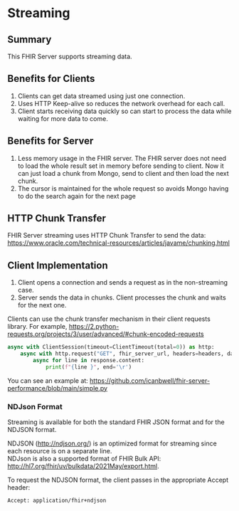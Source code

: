 # Streaming

## Summary

This FHIR Server supports streaming data.

## Benefits for Clients

1. Clients can get data streamed using just one connection.
2. Uses HTTP Keep-alive so reduces the network overhead for each call.
3. Client starts receiving data quickly so can start to process the data while waiting for more data to come.

## Benefits for Server

1. Less memory usage in the FHIR server. The FHIR server does not need to load the whole result set in memory before sending to client. Now it can just load a chunk from Mongo, send to client and then load the next chunk.
2. The cursor is maintained for the whole request so avoids Mongo having to do the search again for the next page

## HTTP Chunk Transfer

FHIR Server streaming uses HTTP Chunk Transfer to send the data:
https://www.oracle.com/technical-resources/articles/javame/chunking.html

## Client Implementation

1. Client opens a connection and sends a request as in the non-streaming case.
2. Server sends the data in chunks. Client processes the chunk and waits for the next one.

Clients can use the chunk transfer mechanism in their client requests library.
For example,
https://2.python-requests.org/projects/3/user/advanced/#chunk-encoded-requests

```python
async with ClientSession(timeout=ClientTimeout(total=0)) as http:
    async with http.request("GET", fhir_server_url, headers=headers, data=payload, ssl=False) as response:
        async for line in response.content:
            print(f"{line }", end='\r')
```

You can see an example at: https://github.com/icanbwell/fhir-server-performance/blob/main/simple.py

### NDJson Format

Streaming is available for both the standard FHIR JSON format and for the NDJSON format.

NDJSON (http://ndjson.org/) is an optimized format for streaming since each resource is on a separate line.  
NDJson is also a supported format of FHIR Bulk API: http://hl7.org/fhir/uv/bulkdata/2021May/export.html.

To request the NDJSON format, the client passes in the appropriate Accept header:

```html
Accept: application/fhir+ndjson
```
